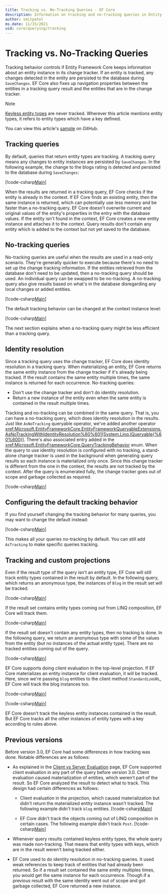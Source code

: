```yaml
---
title: Tracking vs. No-Tracking Queries - EF Core
description: Information on tracking and no-tracking queries in Entity Framework Core
author: smitpatel
ms.date: 11/15/2021
uid: core/querying/tracking
---
```

# Tracking vs. No-Tracking Queries

Tracking behavior controls if Entity Framework Core keeps information about an entity instance in its change tracker. If an entity is tracked, any changes detected in the entity are persisted to the database during `SaveChanges`. EF Core also fixes up navigation properties between the entities in a tracking query result and the entities that are in the change tracker.

> [!NOTE]
> [Keyless entity types](xref:core/modeling/keyless-entity-types) are never tracked. Wherever this article mentions entity types, it refers to entity types which have a key defined.

You can view this article's [sample](https://github.com/dotnet/EntityFramework.Docs/tree/main/samples/core/Querying/Tracking) on GitHub.

## Tracking queries

By default, queries that return entity types are tracking. A tracking query means any changes to entity instances are persisted by `SaveChanges`. In the following example, the change to the blogs rating is detected and persisted to the database during `SaveChanges`:

[!code-csharp[Main](../../../samples/core/Querying/Tracking/Program.cs#Tracking)]

When the results are returned in a tracking query, EF Core checks if the entity is already in the context. If EF Core finds an existing entity, then the same instance is returned, which can potentially use less memory and be faster than a no-tracking query. EF Core doesn't overwrite current and original values of the entity's properties in the entry with the database values. If the entity isn't found in the context, EF Core creates a new entity instance and attaches it to the context. Query results don't contain any entity which is added to the context but not yet saved to the database.

## No-tracking queries

No-tracking queries are useful when the results are used in a read-only scenario. They're generally quicker to execute because there's no need to set up the change tracking information. If the entities retrieved from the database don't need to be updated, then a no-tracking query should be used. An individual query can be swapped to be no-tracking. A no-tracking query also give results based on what's in the database disregarding any local changes or added entities.

[!code-csharp[Main](../../../samples/core/Querying/Tracking/Program.cs#NoTracking)]

The default tracking behavior can be changed at the context instance level:

[!code-csharp[Main](../../../samples/core/Querying/Tracking/Program.cs#ContextDefaultTrackingBehavior)]

The next section explains when a no-tracking query might be less efficient than a tracking query.

## Identity resolution

Since a tracking query uses the change tracker, EF Core does identity resolution in a tracking query. When materializing an entity, EF Core returns the same entity instance from the change tracker if it's already being tracked. If the result contains the same entity multiple times, the same instance is returned for each occurrence. No-tracking queries:

* Don't use the change tracker and don't do identity resolution.
* Return a new instance of the entity even when the same entity is contained in the result multiple times.

Tracking and no-tracking can be combined in the same query. That is, you can have a no-tracking query, which  does identity resolution in the results. Just like `AsNoTracking` queryable operator, we've added another operator <xref:Microsoft.EntityFrameworkCore.EntityFrameworkQueryableExtensions.AsNoTrackingWithIdentityResolution%60%601(System.Linq.IQueryable{%60%600})>. There's also associated entry added in the <xref:Microsoft.EntityFrameworkCore.QueryTrackingBehavior> enum. When the query to use identity resolution is configured with no tracking, a stand-alone change tracker is used in the background when generating query results so each instance is materialized only once. Since this change tracker is different from the one in the context, the results are not tracked by the context. After the query is enumerated fully, the change tracker goes out of scope and garbage collected as required.

[!code-csharp[Main](../../../samples/core/Querying/Tracking/Program.cs#NoTrackingWithIdentityResolution)]

## Configuring the default tracking behavior

If you find yourself changing the tracking behavior for many queries, you may want to change the default instead:

[!code-csharp[Main](../../../samples/core/Querying/Tracking/NonTrackingBloggingContext.cs?name=OnConfiguring&highlight=5)]

This makes all your queries no-tracking by default. You can still add `AsTracking` to make specific queries tracking.

## Tracking and custom projections

Even if the result type of the query isn't an entity type, EF Core will still track entity types contained in the result by default. In the following query, which returns an anonymous type, the instances of `Blog` in the result set will be tracked.

[!code-csharp[Main](../../../samples/core/Querying/Tracking/Program.cs#CustomProjection1)]

If the result set contains entity types coming out from LINQ composition, EF Core will track them.

[!code-csharp[Main](../../../samples/core/Querying/Tracking/Program.cs#CustomProjection2)]

If the result set doesn't contain any entity types, then no tracking is done. In the following query, we return an anonymous type with some of the values from the entity (but no instances of the actual entity type). There are no tracked entities coming out of the query.

[!code-csharp[Main](../../../samples/core/Querying/Tracking/Program.cs#CustomProjection3)]

 EF Core supports doing client evaluation in the top-level projection. If EF Core materializes an entity instance for client evaluation, it will be tracked. Here, since we're passing `blog` entities to the client method `StandardizeURL`, EF Core will track the blog instances too.

[!code-csharp[Main](../../../samples/core/Querying/Tracking/Program.cs#ClientProjection)]

[!code-csharp[Main](../../../samples/core/Querying/Tracking/Program.cs#ClientMethod)]

EF Core doesn't track the keyless entity instances contained in the result. But EF Core tracks all the other instances of entity types with a key according to rules above.

## Previous versions

Before version 3.0, EF Core had some differences in how tracking was done. Notable differences are as follows:

- As explained in the [Client vs Server Evaluation](xref:core/querying/client-eval) page, EF Core supported client evaluation in any part of the query before version 3.0. Client evaluation caused materialization of entities, which weren't part of the result. So EF Core analyzed the result to detect what to track. This design had certain differences as follows:
  - Client evaluation in the projection, which caused materialization but didn't return the materialized entity instance wasn't tracked. The following example didn't track `blog` entities.
    [!code-csharp[Main](../../../samples/core/Querying/Tracking/Program.cs#ClientProjection)]

  - EF Core didn't track the objects coming out of LINQ composition in certain cases. The following example didn't track `Post`.
    [!code-csharp[Main](../../../samples/core/Querying/Tracking/Program.cs#CustomProjection2)]

- Whenever query results contained keyless entity types, the whole query was made non-tracking. That means that entity types with keys, which are in the result weren't being tracked either.
- EF Core used to do identity resolution in no-tracking queries. It used weak references to keep track of entities that had already been returned. So if a result set contained the same entity multiples times, you would get the same instance for each occurrence. Though if a previous result with the same identity went out of scope and got garbage collected, EF Core returned a new instance.
